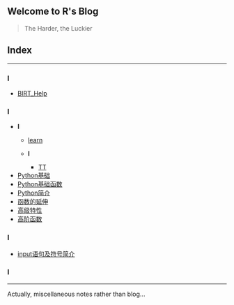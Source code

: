 ## Welcome to R's Blog 
> The Harder, the Luckier

## Index

---

### **l**
- [BIRT_Help](./BIRT/BIRT_Help.md)

### **l**

- **l**
	- [learn](./Python/Learning/learn.test)

	- **l**
		- [TT](./Python/Learning/TEST/TT.CD)
- [Python基础](./Python/Python基础.md)
- [Python基础函数](./Python/Python基础函数.md)
- [Python简介](./Python/Python简介.md)
- [函数的延伸](./Python/函数的延伸.md)
- [高级特性](./Python/高级特性.md)
- [高阶函数](./Python/高阶函数.md)

### **l**
- [input语句及符号简介](./SAS/input语句及符号简介.md)

### **l**

---
Actually, miscellaneous notes rather than blog...
